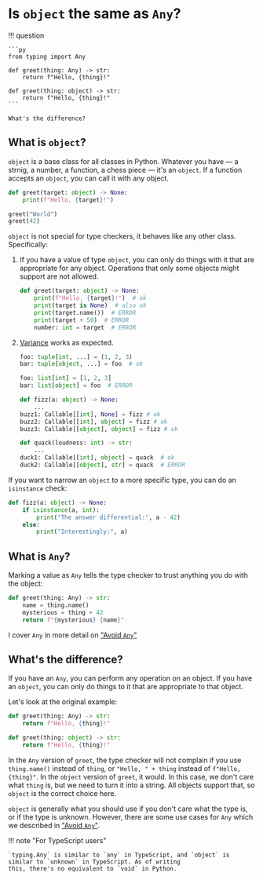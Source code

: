 # Is `object` the same as `Any`?

!!! question

    ```py
    from typing import Any

    def greet(thing: Any) -> str:
        return f"Hello, {thing}!"

    def greet(thing: object) -> str:
        return f"Hello, {thing}!"
    ```

    What's the difference?


## What is `object`?

`object` is a base class for all classes in Python. Whatever you have &mdash; a strnig, a number, a function, a
chess piece &mdash; it's an `object`. If a function accepts an `object`, you can call it with any object.

```py
def greet(target: object) -> None:
    print(f"Hello, {target}!")

greet("World")
greet(42)
```

`object` is not special for type checkers, it behaves like any other class. Specifically:

1. If you have a value of type `object`, you can only do things with it that are appropriate
    for any object. Operations that only some objects might support are not allowed.

    ```py
    def greet(target: object) -> None:
        print(f"Hello, {target}!")  # ok
        print(target is None)  # also ok
        print(target.name())  # ERROR
        print(target + 50)  # ERROR
        number: int = target  # ERROR
    ```

2. [Variance](../../tutorials/generics/variance) works as expected.

    ```py
    foo: tuple[int, ...] = (1, 2, 3)
    bar: tuple[object, ...] = foo  # ok

    foo: list[int] = [1, 2, 3]
    bar: list[object] = foo  # ERROR

    def fizz(a: object) -> None:
        ...
    buzz1: Callable[[int], None] = fizz # ok
    buzz2: Callable[[int], object] = fizz # ok
    buzz3: Callable[[object], object] = fizz # ok

    def quack(loudness: int) -> str:
        ...
    duck1: Callable[[int], object] = quack  # ok
    duck2: Callable[[object], str] = quack  # ERROR
    ```

If you want to narrow an `object` to a more specific type, you can do an `isinstance` check:

```py
def fizz(a: object) -> None:
    if isinstance(a, int):
        print("The answer differential:", a - 42)
    else:
        print("Interestingly:", a)
```

## What is `Any`?

Marking a value as `Any` tells the type checker to trust anything you do with the object:

```py
def greet(thing: Any) -> str:
    name = thing.name()
    mysterious = thing + 42
    return f"{mysterious} {name}"
```

I cover `Any` in more detail on ["Avoid `Any`"](../../tips/avoid-any)

## What's the difference?

If you have an `Any`, you can perform any operation on an object.
If you have an `object`, you can only do things to it that are appropriate to that object.

Let's look at the original example:
```py
def greet(thing: Any) -> str:
    return f"Hello, {thing}!"

def greet(thing: object) -> str:
    return f"Hello, {thing}!"
```
In the `Any` version of `greet`, the type checker will not complain if you use `thing.name()` instead of `thing`,
or `"Hello, " + thing` instead of `f"Hello, {thing}"`. In the `object` version of `greet`, it would. In this case,
we don't care what `thing` is, but we need to turn it into a string. All objects support that, so `object` is the
correct choice here.

`object` is generally what you should use if you don't care what the type is, or if the type is unknown.
However, there are some use cases for `Any` which we described in ["Avoid `Any`"](../../tips/avoid-any).

!!! note "For TypeScript users"

    `typing.Any` is similar to `any` in TypeScript, and `object` is similar to `unknown` in TypeScript. As of writing
    this, there's no equivalent to `void` in Python.
